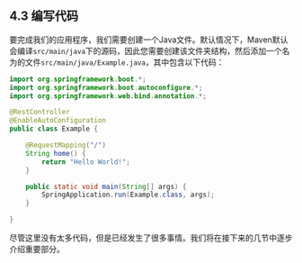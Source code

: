 <h2>4.3 编写代码</h2>

要完成我们的应用程序，我们需要创建一个Java文件。默认情况下，Maven默认会编译```src/main/java```下的源码，因此您需要创建该文件夹结构，然后添加一个名为的文件```src/main/java/Example.java```，其中包含以下代码：

```java
import org.springframework.boot.*;
import org.springframework.boot.autoconfigure.*;
import org.springframework.web.bind.annotation.*;

@RestController
@EnableAutoConfiguration
public class Example {

    @RequestMapping("/")
    String home() {
        return "Hello World!";
    }

    public static void main(String[] args) {
        SpringApplication.run(Example.class, args);
    }

}
```

尽管这里没有太多代码，但是已经发生了很多事情。我们将在接下来的几节中逐步介绍重要部分。